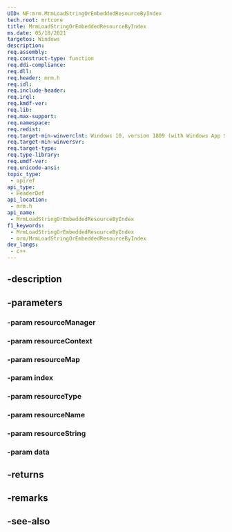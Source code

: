 ```yaml
---
UID: NF:mrm.MrmLoadStringOrEmbeddedResourceByIndex
tech.root: mrtcore 
title: MrmLoadStringOrEmbeddedResourceByIndex
ms.date: 05/18/2021 
targetos: Windows
description: 
req.assembly: 
req.construct-type: function
req.ddi-compliance: 
req.dll: 
req.header: mrm.h
req.idl: 
req.include-header: 
req.irql: 
req.kmdf-ver: 
req.lib: 
req.max-support: 
req.namespace: 
req.redist: 
req.target-min-winverclnt: Windows 10, version 1809 (with Windows App SDK 0.5 or later) 
req.target-min-winversvr: 
req.target-type: 
req.type-library: 
req.umdf-ver: 
req.unicode-ansi: 
topic_type:
 - apiref
api_type:
 - HeaderDef
api_location:
 - mrm.h
api_name:
 - MrmLoadStringOrEmbeddedResourceByIndex
f1_keywords:
 - MrmLoadStringOrEmbeddedResourceByIndex
 - mrm/MrmLoadStringOrEmbeddedResourceByIndex
dev_langs:
 - c++
---
```


## -description

## -parameters

### -param resourceManager

### -param resourceContext

### -param resourceMap

### -param index

### -param resourceType

### -param resourceName

### -param resourceString

### -param data

## -returns

## -remarks

## -see-also

